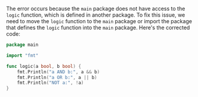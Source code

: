 The error occurs because the `main` package does not have access to the `logic` function, which is defined in another package.
To fix this issue, we need to move the `logic` function to the `main` package or import the package that defines the `logic` function into the `main` package.
Here's the corrected code:
```go
package main

import "fmt"

func logic(a bool, b bool) {
	fmt.Println("a AND b:", a && b)
	fmt.Println("a OR b:", a || b)
	fmt.Println("NOT a:", !a)
}
```
